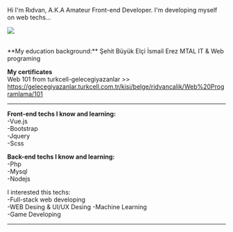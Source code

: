 Hi I'm Rıdvan, A.K.A Amateur Front-end Developer.
 I'm developing myself on web techs...
 
<kbd>![](https://media1.giphy.com/media/nFFguNjdeotwc/giphy.gif?cid=ecf05e47l8xffyaa074cqmp4wh09mrmd30sih58631rk1bit&rid=giphy.gif&ct=g )</kbd>

<br>
**My education background:**  
Şehit Büyük Elçi İsmail Erez MTAL IT & Web programing



**My certificates**  
Web 101 from turkcell-gelecegiyazanlar >> https://gelecegiyazanlar.turkcell.com.tr/kisi/belge/ridvancalik/Web%20Programlama/101

<hr>  

**Front-end techs I know and learning:**  
-Vue.js  
-Bootstrap  
-Jquery  
-Scss  


**Back-end techs I know and learning:**  
-Php  
-Mysql  
-Nodejs  




I interested this techs:  
-Full-stack web developing  
-WEB Desing & UI/UX Desing
-Machine Learning  
-Game Developing  

<hr>  


